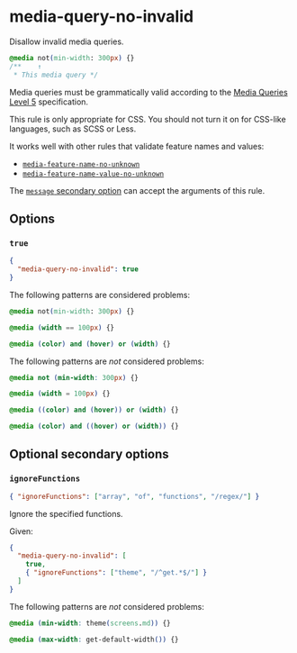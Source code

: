 # media-query-no-invalid

Disallow invalid media queries.

<!-- prettier-ignore -->
```css
@media not(min-width: 300px) {}
/**    ↑
 * This media query */
```

Media queries must be grammatically valid according to the [Media Queries Level 5](https://www.w3.org/TR/mediaqueries-5/) specification.

This rule is only appropriate for CSS. You should not turn it on for CSS-like languages, such as SCSS or Less.

It works well with other rules that validate feature names and values:

- [`media-feature-name-no-unknown`](../media-feature-name-no-unknown/README.md)
- [`media-feature-name-value-no-unknown`](../media-feature-name-value-no-unknown/README.md)

The [`message` secondary option](../../../docs/user-guide/configure.md#message) can accept the arguments of this rule.

## Options

### `true`

```json
{
  "media-query-no-invalid": true
}
```

The following patterns are considered problems:

<!-- prettier-ignore -->
```css
@media not(min-width: 300px) {}
```

<!-- prettier-ignore -->
```css
@media (width == 100px) {}
```

<!-- prettier-ignore -->
```css
@media (color) and (hover) or (width) {}
```

The following patterns are _not_ considered problems:

<!-- prettier-ignore -->
```css
@media not (min-width: 300px) {}
```

<!-- prettier-ignore -->
```css
@media (width = 100px) {}
```

<!-- prettier-ignore -->
```css
@media ((color) and (hover)) or (width) {}
```

<!-- prettier-ignore -->
```css
@media (color) and ((hover) or (width)) {}
```

## Optional secondary options

### `ignoreFunctions`

```json
{ "ignoreFunctions": ["array", "of", "functions", "/regex/"] }
```

Ignore the specified functions.

Given:

```json
{
  "media-query-no-invalid": [
    true,
    { "ignoreFunctions": ["theme", "/^get.*$/"] }
  ]
}
```

The following patterns are _not_ considered problems:

<!-- prettier-ignore -->
```css
@media (min-width: theme(screens.md)) {}
```

<!-- prettier-ignore -->
```css
@media (max-width: get-default-width()) {}
```
